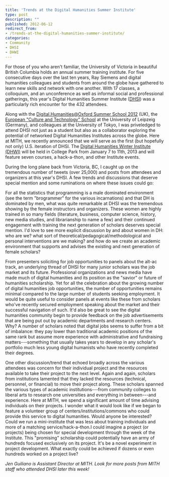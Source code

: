 ```yaml
---
title: 'Trends at the Digital Humanities Summer Institute'
type: post
description: ""
published: 2012-06-12
redirect_from: 
- /trends-at-the-digital-humanities-summer-institute/
categories:
- Community
- DHSI
- DHWI
---
```

For those of you who aren't familiar, the University of Victoria in beautiful British Columbia holds an annual summer training institute. For five consecutive days over the last ten years, Ray Siemens and digital humanities colleagues and students from around the globe have gathered to learn new skills and network with one another. With 17 classes, a colloquium, and an unconference as well as informal social and professional gatherings, this year's Digital Humanities Summer Institute ([DHSI](http://www.dhsi.org)) was a particularly rich encounter for the 432 attendees.

Along with the [Digital.Humanities@Oxford Summer School 2012](http://digital.humanities.ox.ac.uk/dhoxss/) (UK), the [European "Culture and Technology" School](http://www.culingtec.uni-leipzig.de/ESU_C_T/node/97) at the University of Leipzeig (Germany), and colleagues at the University of Tokyo, I was priveledged to attend DHSI not just as a student but also as a collaborator exploring the potential of networked Digital Humanities Institutes across the globe. Here at MITH, we recently announced that we will serve as the first (but hopefully not only) U.S. iteration of DHSI. The [Digital Humanities Winter Institute (DHWI)](http://www.mith.umd.edu/dhwi/) will be held in College Park from January 7 to 11th, 2013 and will feature seven courses, a hack-a-thon, and other Institute events.

During the long plane back from Victoria, BC, I caught up on the tremendous number of tweets (over 25,000) and posts from attendees and organizers at this year's DHSI. A few trends and discussions that deserve special mention and some ruminations on where these issues could go:

For all the statistics that programming is a male dominated environment (see the term "brogrammer" for the various incarnations) and that DH is dominated by men, what was quite remarkable at DHSI was the tremendous showing by the female instructors and organizers. These women are highly trained in so many fields (literature, business, computer science, history, new media studies, and librarianship to name a few) and their continued engagement with training the next generation of scholars deserves special mention. I'd love to see more explicit discussion by and about women in DH: who are we? what sort of theoretical/pedagogical/methodological and personal interventions are we making? and how do we create an academic environment that supports and advises the existing and next generation of female scholars?

From presenters soliciting for job opportunities to panels about the alt-ac track, an underlying thread of DHSI for many junior scholars was the job market and its future. Professional organizations and news media have made much of digital humanities and its position as the "savior" or future of humanities scholarship. Yet for all the celebration about the growing number of digital humanities job opportunities, the number of opportunities remains minimal compared to the large number of students seeking employment. It would be quite useful to consider panels at events like these from scholars who've recently secured employment speaking about the market and their successful navigation of such. It'd also be great to see the digital humanities community begin to provide feedback on the job advertisements that are being put out by academic departments and research centers. Why? A number of scholars noted that digital jobs seems to suffer from a bit of imbalance: they pay lower than traditional academic positions of the same rank but assume more experience with administrative and fundraising matters---something that usually takes years to develop in any scholar's portfolio much less young digital humanists who have recently completed their degrees.

One other discussion/trend that echoed broadly across the various attendees was concern for their individual project and the resources available to take their project to the next level. Again and again, scholars from institutions lamented that they lacked the resources (technical, personnel, or financial) to move their project along. These scholars spanned the various types of academic institutions---from community colleges to liberal arts to research one universities and everything in between---and experience. Here at MITH, we spend a significant amount of time advising individuals on their projects. I wonder what it would look like if we began to feature a volunteer group of centers/institutions/commons who could provide this service to digital humanities. Would anyone be interested? Could we run a mini-institute that was less about training individuals and more of a matching service/hack-a-thon.I could imagine a project (or projects) being chosen for special development through the week of the Institute. This "promising" scholarship could potentially have an army of hundreds focused exclusively on its project. It's be a novel experiment in project development. What exactly could be achieved if dozens or even hundreds worked on a project live?

_Jen Guiliano is Assistant Director at MITH_. _Look for more posts from MITH staff who attended DHSI later this week!_
